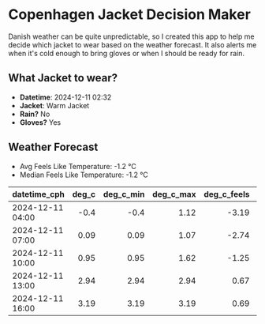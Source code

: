 
# Copenhagen Jacket Decision Maker

Danish weather can be quite unpredictable, so I created this app to help me decide which jacket to wear based on the weather forecast. 
It also alerts me when it's cold enough to bring gloves or when I should be ready for rain.

## What Jacket to wear?

- **Datetime**: 2024-12-11 02:32
- **Jacket**: Warm Jacket
- **Rain?** No
- **Gloves?** Yes

## Weather Forecast
- Avg Feels Like Temperature: -1.2 °C
- Median Feels Like Temperature: -1.2 °C

| datetime_cph     |   deg_c |   deg_c_min |   deg_c_max |   deg_c_feels | weather   | wind   | rain   |
|:-----------------|--------:|------------:|------------:|--------------:|:----------|:-------|:-------|
| 2024-12-11 04:00 |   -0.4  |       -0.4  |        1.12 |         -3.19 | Clouds    | Low    | None   |
| 2024-12-11 07:00 |    0.09 |        0.09 |        1.07 |         -2.74 | Clouds    | Low    | None   |
| 2024-12-11 10:00 |    0.95 |        0.95 |        1.62 |         -1.25 | Clouds    | Low    | None   |
| 2024-12-11 13:00 |    2.94 |        2.94 |        2.94 |          0.67 | Clouds    | Low    | None   |
| 2024-12-11 16:00 |    3.19 |        3.19 |        3.19 |          0.69 | Clouds    | Low    | None   |
        